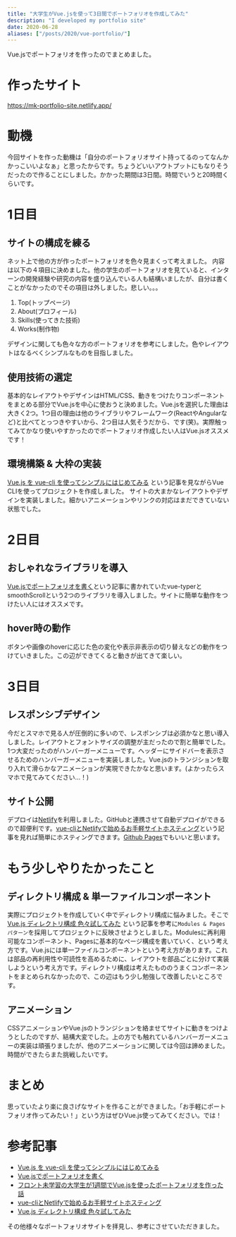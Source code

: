 ```yaml
---
title: "大学生がVue.jsを使って3日間でポートフォリオを作成してみた"
description: "I developed my portfolio site"
date: 2020-06-28
aliases: ["/posts/2020/vue-portfolio/"]
---
```


Vue.jsでポートフォリオを作ったのでまとめました。
<!--more-->

# 作ったサイト
https://mk-portfolio-site.netlify.app/

# 動機
今回サイトを作った動機は「自分のポートフォリオサイト持ってるのってなんかかっこいいよなぁ」と思ったからです。ちょうどいいアウトプットにもなりそうだったので作ることにしました。かかった期間は3日間。時間でいうと20時間くらいです。

# 1日目
## サイトの構成を練る
ネット上で他の方が作ったポートフォリオを色々見まくって考えました。
内容は以下の４項目に決めました。他の学生のポートフォリオを見ていると、インターンの開発経験や研究の内容を盛り込んでいる人も結構いましたが、自分は書くことがなかったのでその項目は外しました。悲しい。。。

1. Top(トップページ)
2. About(プロフィール)
3. Skills(使ってきた技術)
4. Works(制作物)

デザインに関しても色々な方のポートフォリオを参考にしました。色やレイアウトはなるべくシンプルなものを目指しました。

## 使用技術の選定
基本的なレイアウトやデザインはHTML/CSS、動きをつけたりコンポーネントをまとめる部分でVue.jsを中心に使おうと決めました。Vue.jsを選択した理由は大きく2つ。1つ目の理由は他のライブラリやフレームワーク(ReactやAngularなど)と比べてとっつきやすいから、2つ目は人気そうだから、です(笑)。実際触ってみてかなり使いやすかったのでポートフォリオ作成したい人はVue.jsオススメです！

## 環境構築 & 大枠の実装
[Vue.js を vue-cli を使ってシンプルにはじめてみる](https://qiita.com/567000/items/dde495d6a8ad1c25fa43) という記事を見ながらVue CLIを使ってプロジェクトを作成しました。
サイトの大まかなレイアウトやデザインを実装しました。細かいアニメーションやリンクの対応はまだできていない状態でした。

# 2日目

## おしゃれなライブラリを導入
[Vue.jsでポートフォリオを書く](https://qiita.com/shoma3571/items/025a4e8aedeb62b1fed4)という記事に書かれていたvue-typerとsmoothScrollという2つのライブラリを導入しました。サイトに簡単な動作をつけたい人にはオススメです。

## hover時の動作
ボタンや画像のhoverに応じた色の変化や表示非表示の切り替えなどの動作をつけていきました。この辺ができてくると動きが出てきて楽しい。

# 3日目
## レスポンシブデザイン
今だとスマホで見る人が圧倒的に多いので、レスポンシブは必須かなと思い導入しました。レイアウトとフォントサイズの調整が主だったので割と簡単でした。1つ大変だったのがハンバーガーメニューです。ヘッダーにサイドバーを表示させるためのハンバーガーメニューを実装しました。Vue.jsのトランジションを取り入れて滑らかなアニメーションが実現できたかなと思います。(よかったらスマホで見てみてください...！)

## サイト公開
デプロイは[Netlify](https://www.netlify.com/)を利用しました。GitHubと連携させて自動デプロイができるので超便利です。[vue-cliとNetlifyで始めるお手軽サイトホスティング](https://qiita.com/mnuma/items/15f2e8a5f34a392bc604)という記事を見れば簡単にホスティングできます。[Github Pages](https://pages.github.com/)でもいいと思います。

# もう少しやりたかったこと

## ディレクトリ構成 & 単一ファイルコンポーネント
実際にプロジェクトを作成していく中でディレクトリ構成に悩みました。そこで [Vue.js ディレクトリ構成 色々試してみた](https://qiita.com/tockn/items/2ce68b99e0839df52200#modules--pages%E3%83%91%E3%82%BF%E3%83%BC%E3%83%B3) という記事を参考に`Modules & Pagesパターン`を採用してプロジェクトに反映させようとしました。Modulesに再利用可能なコンポーネント、Pagesに基本的なページ構成を書いていく、という考え方です。Vue.jsには単一ファイルコンポーネントという考え方があります。これは部品の再利用性や可読性を高めるために、レイアウトを部品ごとに分けて実装しようという考え方です。ディレクトリ構成は考えたもののうまくコンポーネントをまとめられなかったので、この辺はもう少し勉強して改善したいところです。

## アニメーション
CSSアニメーションやVue.jsのトランジションを絡ませてサイトに動きをつけようとしたのですが、結構大変でした。上の方でも触れているハンバーガーメニューの実装は頑張りましたが、他のアニメーションに関しては今回は諦めました。時間ができたらまた挑戦したいです。

# まとめ
思っていたより楽に良さげなサイトを作ることができました。「お手軽にポートフォリオ作ってみたい！」という方はぜひVue.js使ってみてください。では！

# 参考記事
- [Vue.js を vue-cli を使ってシンプルにはじめてみる](https://qiita.com/567000/items/dde495d6a8ad1c25fa43)
- [Vue.jsでポートフォリオを書く](https://qiita.com/shoma3571/items/025a4e8aedeb62b1fed4)
- [フロント未学習の大学生が1週間でVue.jsを使ったポートフォリオを作った話](https://qiita.com/p1ass/items/a01578b782f17f573510)
- [vue-cliとNetlifyで始めるお手軽サイトホスティング](https://qiita.com/mnuma/items/15f2e8a5f34a392bc604)
- [Vue.js ディレクトリ構成 色々試してみた](https://qiita.com/tockn/items/2ce68b99e0839df52200#modules--pages%E3%83%91%E3%82%BF%E3%83%BC%E3%83%B3) 

その他様々なポートフォリオサイトを拝見し、参考にさせていただきました。
